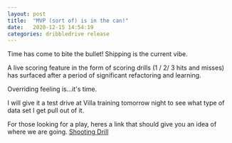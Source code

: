 ```yaml
---
layout: post
title:  "MVP (sort of) is in the can!"
date:   2020-12-15 14:54:19
categories: dribbledrive release
---
```

Time has come to bite the bullet!  Shipping is the current vibe.

A live scoring feature in the form of scoring drills (1 / 2/ 3 hits and misses) has surfaced after a period of significant refactoring and learning.

Overriding feeling is...it's time.

I will give it a test drive at Villa training tomorrow night to see what type of data set I get pull out of it.

For those looking for a play, heres a link that should give you an idea of where we are going.  [Shooting Drill](https://staging.d12zg4vx914t91.amplifyapp.com/shooting)
